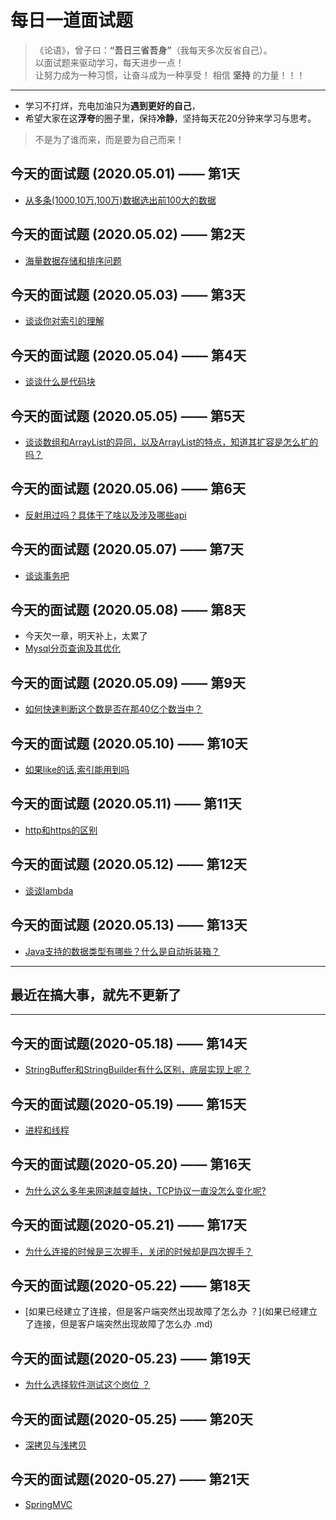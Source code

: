 # 每日一道面试题 

> 《论语》，曾子曰：**“吾日三省吾身”**（我每天多次反省自己）。  
> 以面试题来驱动学习，每天进步一点！  
> 让努力成为一种习惯，让奋斗成为一种享受！
> 相信 **坚持** 的力量！！！

---
- 学习不打烊，充电加油只为**遇到更好的自己**，
- 希望大家在这**浮夸**的圈子里，保持**冷静**，坚持每天花20分钟来学习与思考。
> 不是为了谁而来，而是要为自己而来！

## 今天的面试题 (2020.05.01) —— 第1天
- [从多条(1000,10万,100万)数据选出前100大的数据](topK问题.md)

## 今天的面试题 (2020.05.02) —— 第2天
- [海量数据存储和排序问题](海量数据存储和排序问题.md)

## 今天的面试题 (2020.05.03) —— 第3天
- [谈谈你对索引的理解](索引.md)

## 今天的面试题 (2020.05.04) —— 第4天
- [谈谈什么是代码块](代码块.md)

## 今天的面试题 (2020.05.05) —— 第5天
- [谈谈数组和ArrayList的异同，以及ArrayList的特点，知道其扩容是怎么扩的吗？](数组和ArrayList的异同.md)

## 今天的面试题 (2020.05.06) —— 第6天
- [反射用过吗？具体干了啥以及涉及哪些api ](反射.md)

## 今天的面试题 (2020.05.07) —— 第7天
- [谈谈事务吧 ](事务.md)

## 今天的面试题 (2020.05.08) —— 第8天
- 今天欠一章，明天补上，太累了
- [Mysql分页查询及其优化 ](Mysql分页查询方法及其优化.md)

## 今天的面试题 (2020.05.09) —— 第9天
- [如何快速判断这个数是否在那40亿个数当中？ ](如何快速判断这个数是否在那40亿个数当中.md)

## 今天的面试题 (2020.05.10) —— 第10天
- [如果like的话,索引能用到吗](如果like的话,索引能用到吗.md)

## 今天的面试题 (2020.05.11) —— 第11天
- [http和https的区别](http和https的区别.md)

## 今天的面试题 (2020.05.12) —— 第12天
- [谈谈lambda](Lambda表达式.md)

## 今天的面试题 (2020.05.13) —— 第13天
- [Java支持的数据类型有哪些？什么是自动拆装箱？](自动拆装箱.md)

---
## 最近在搞大事，就先不更新了
---

## 今天的面试题(2020-05.18) —— 第14天
- [StringBuffer和StringBuilder有什么区别，底层实现上呢？](StringBuffer和StringBuilder.md)

## 今天的面试题(2020-05.19) —— 第15天

- [进程和线程](进程和线程.md)

## 今天的面试题(2020-05.20) —— 第16天

- [为什么这么多年来网速越变越快，TCP协议一直没怎么变化呢?](加快网络速度.md)

## 今天的面试题(2020-05.21) —— 第17天

- [为什么连接的时候是三次握手，关闭的时候却是四次握手？](为什么是3次和4次.md)

## 今天的面试题(2020-05.22) —— 第18天

- [如果已经建立了连接，但是客户端突然出现故障了怎么办 ？](如果已经建立了连接，但是客户端突然出现故障了怎么办 .md)

## 今天的面试题(2020-05.23) —— 第19天

- [为什么选择软件测试这个岗位 ？](为什么选择软件测试这个岗位.md)

## 今天的面试题(2020-05.25) —— 第20天

- [深拷贝与浅拷贝](深拷贝与浅拷贝.md)

## 今天的面试题(2020-05.27) —— 第21天
- [SpringMVC](SpringMVC.md)